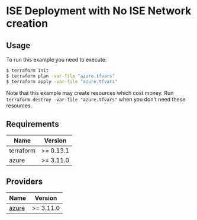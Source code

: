 # ISE Deployment with No ISE Network creation

## Usage

To run this example you need to execute:

```bash
$ terraform init
$ terraform plan -var-file "azure.tfvars"
$ terraform apply -var-file "azure.tfvars"
```

Note that this example may create resources which cost money. Run `terraform destroy -var-file "azure.tfvars"` when you don't need these resources.

<!-- BEGINNING OF PRE-COMMIT-TERRAFORM DOCS HOOK -->
## Requirements

| Name | Version |
|------|---------|
| terraform | >= 0.13.1 |
| azure | >= 3.11.0 |

## Providers

| Name | Version |
|------|---------|
| <a name="provider_azure"></a> [azure](#provider\_azure) | >= 3.11.0 |

